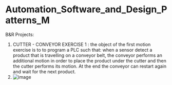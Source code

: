 # Automation_Software_and_Design_Patterns_M
B&amp;R Projects:
1) CUTTER - CONVEYOR EXERCISE 1 : the object of the first motion exercise is to to program a PLC such that: when a sensor detect a product that is travelling on a conveyor belt, the conveyor performs an additional motion in order to place the product under the cutter and then the cutter performs its motion. At the end the conveyor can restart again and wait for the next product.
2)  ![image](https://github.com/LucaSantoro1/Automation_Software_and_Design_Patterns_M/assets/113595229/09f41ef7-3536-41ee-adec-97c48bf6cac2)



